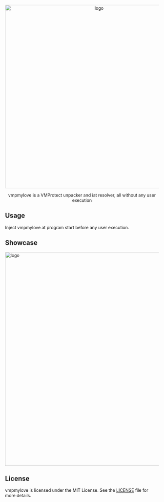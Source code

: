 <p align="center">
  <img src="https://github.com/user-attachments/assets/54f13f9d-87f4-41b3-add8-dcfeecded131" alt="logo" width="600"/>
</p>

<p align="center">
vmpmylove is a VMProtect unpacker and iat resolver, all without any user execution
</p>

## Usage
Inject vmpmylove at program start before any user execution.

## Showcase
<img src="https://github.com/user-attachments/assets/d4cd30b9-2b3e-4de8-a705-f41bdaf1f5f5" alt="logo" width="700"/>

## License
vmpmylove is licensed under the MIT License. See the [LICENSE](LICENSE) file for more details.
